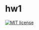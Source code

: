 # hw1

[![MIT license](https://img.shields.io/badge/license-MIT-blue.svg)](https://github.com/cczy1910/fp-homework/blob/master/hw1/LICENSE)
